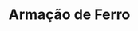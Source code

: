 ---
title: Armação de Ferro
weight: 3
description: 

images:
- media/servicos/ferro/ferro.jpg
- media/servicos/ferro/ferro1.jpg
- media/servicos/ferro/ferro2.jpg
- media/servicos/ferro/ferro3.jpg

homepage_link_enable: true

section_button_name: Armação de Ferro
id: ferro
class: "services-page default-section-page"
background: 

---